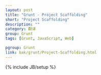 ```yaml
---
layout: post
title: "Grunt - Project Scaffolding"
short: "Project Scaffolding"
description: ""
category: 翻译
group: Grunt
tags: [Grunt, JavaScript, Web]

pgroup: Grunt
link: bak/grunt/Project-Scaffolding.html
---
```

{% include JB/setup %}
